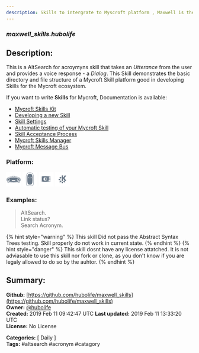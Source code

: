 ```yaml
---
description: Skills to intergrate to Myscroft platform , Maxwell is the project name
---
```


### _maxwell_skills.hubolife_  
## Description:  
This is a AltSearch for acroymyns skill that takes an _Utterance_ from the user and provides a voice response - a _Dialog_. This Skill demonstrates the basic directory and file structure of a Mycroft Skill platform good in developing Skills for the Mycroft ecosystem.

If you want to write **Skills** for Mycroft, Documentation is available:

* [Mycroft Skills Kit](https://mycroft.ai/documentation/skills/msk/)
* [Developing a new Skill](https://mycroft.ai/documentation/skills/introduction-developing-skills/)
* [Skill Settings](https://mycroft.ai/documentation/skills/skill-settings/)
* [Automatic testing of your Mycroft Skill](https://mycroft.ai/documentation/skills/automatic-testing/)
* [Skill Acceptance Process](https://mycroft.ai/documentation/skills/skills-acceptance-process/)
* [Mycroft Skills Manager](https://mycroft.ai/documentation/msm/)
* [Mycroft Message Bus](https://mycroft.ai/documentation/message-bus/)  
  
  
### Platform:  
 ![Mark I](../.gitbook/assets/mark-1-icon.png)  ![Mark II](../.gitbook/assets/mark-2-icon.png)  ![Picroft](../.gitbook/assets/picroft-icon.png)  ![plasmoid](../.gitbook/assets/kde.png)   
### Examples:  
> AltSearch.  
> Link status?  
> Search Acronym.  
  
{% hint style="warning" %}
This skill Did not pass the Abstract Syntax Trees testing. Skill properly do not work in current state.
{% endhint %}
{% hint style="danger" %}
This skill dosnt have any license attatched. It is not adviasable to use this skill nor fork or clone, as you don't know if you are legaly allowed to do so by the auhtor.
{% endhint %}
  
## Summary:  
**Github:** [https://github.com/hubolife/maxwell_skills](https://github.com/hubolife/maxwell_skills)  
**Owner:** [@hubolife](https://github.com/hubolife)  
**Created:** 2019 Feb 11 09:42:47 UTC  **Last updated:** 2019 Feb 11 13:33:20 UTC  
**License:** No License  
  
**Categories:** [ Daily ]   
**Tags:** \#altsearch \#acronym \#catagory   
